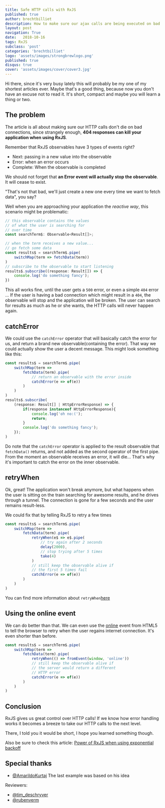 ```yaml
---
title: Safe HTTP calls with RxJS
published: true
author: brechtbilliet
description: How to make sure our ajax calls are being executed on bad connections
layout: post
navigation: True
date:   2018-10-16
tags: RxJS
subclass: 'post'
categories: 'brechtbilliet'
logo: 'assets/images/strongbrewlogo.png'
published: true
disqus: true
cover: 'assets/images/cover/cover3.jpg'
---
```


Hi there, since it's very busy lately this will probably be my one of my shortest articles ever.
Maybe that's a good thing, because now you don't have an excuse not to read it. It's short, compact
and maybe you will learn a thing or two.

## The problem

The article is all about making sure our HTTP calls don't die on bad connections, since strangely enough, **404 responses can kill your application when using RxJS**.

Remember that RxJS observables have 3 types of events right? 
- Next: passing in a new value into the observable
- Error: when an error occurs
- Complete: When the observable is completed

We should not forget that **an Error event will actually stop the observable**. It will cease to exist.

"That's not that bad, we'll just create a new one every time we want to fetch data",  you say?

Well when you are approaching your application the *reactive way*, this scenario might be problematic:

```typescript
// this observable contains the values
// of what the user is searching for
// over time
const searchTerm$: Observable<Result[]>;

// when the term receives a new value...
// go fetch some data
const results$ = searchTerm$.pipe(
    switchMap(term => fetchData(term))
)
// subscribe to the observable to start listening
results$.subscribe((response: Result[]) => {
    console.log('do something fancy');
})
```
This all works fine, until the user gets a `500` error, or even a simple `404` error ...
If the user is having a bad connection which might result in a `404`, the observable will stop and the application will be broken. The user can search for results as much as he or she wants, the HTTP calls will never happen again.

## catchError

We could use the `catchError` operator that will basically catch the error for us, and return a brand new observable(containing the error).
That way we could actually show the user a decent message.
This might look something like this:

```typescript
const results$ = searchTerm$.pipe(
    switchMap(term => 
        fetchData(term).pipe(
            // return an observable with the error inside
            catchError(e => of(e))
        )
    )
)
results$.subscribe(
    (response: Result[] | HttpErrorResponse) => {
        if(response instanceof HttpErrorResponse){
            console.log('oh no:(');
            return;
        }
        console.log('do something fancy');
    });
)
```

Do note that the `catchError` operator is applied to the result observable that `fetchData()` returns, and not added as the second operator of the first pipe. 
From the moment an observable receives an error, it will die... That's why it's important to catch the error on the inner observable. 

## retryWhen

Ok, great! The application won't break anymore, but what happens when the user is sitting on the train searching for awesome results, and he drives through a tunnel. The connection is gone for a few seconds and the user remains result-less.

We could fix that by telling RxJS to retry a few times

```typescript
const results$ = searchTerm$.pipe(
    switchMap(term => 
        fetchData(term).pipe(
            retryWhen(e$ => e$.pipe(
                // try again after 2 seconds
                delay(2000),
                // stop trying after 5 times
                take(4)
            )
            // still keep the observable alive if
            // the first 5 times fail
            catchError(e => of(e))
        )
    )
)
```

You can find more information about `retryWhen`[here](https://www.learnrxjs.io/operators/error_handling/retrywhen.html)

## Using the online event

We can do better than that. We can even use the [online](https://developer.mozilla.org/en-US/docs/Web/API/NavigatorOnLine/Online_and_offline_events) event from HTML5 to tell the browser to retry when the user regains internet connection. It's even shorter than before.

```typescript
const results$ = searchTerm$.pipe(
    switchMap(term => 
        fetchData(term).pipe(
            retryWhen(() => fromEvent(window, 'online'))
            // still keep the observable alive if
            // the server would return a different
            // HTTP error
            catchError(e => of(e))
        )
    )
)
```

## Conclusion

RxJS gives us great control over HTTP calls! If we know how error handling works it becomes a breeze to take our HTTP calls to the next level.

There, I told you it would be short, I hope you learned something though.

Also be sure to check this article: [Power of RxJS when using exponential backoff](https://blog.angularindepth.com/power-of-rxjs-when-using-exponential-backoff-a4b8bde276b0)

## Special thanks

- [@AmarildoKurtaj](https://twitter.com/AmarildoKurtaj) The last example was based on his idea

Reviewers:
- [@tim_deschryver](https://twitter.com/tim_deschrijver)
- [@rubenverm](https://twitter.com/rubenverm)